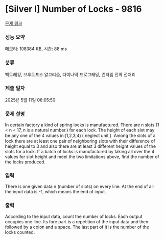 # [Silver I] Number of Locks - 9816 

[문제 링크](https://www.acmicpc.net/problem/9816) 

### 성능 요약

메모리: 108384 KB, 시간: 88 ms

### 분류

백트래킹, 브루트포스 알고리즘, 다이나믹 프로그래밍, 런타임 전의 전처리

### 제출 일자

2025년 5월 11일 06:05:50

### 문제 설명

<p>In certain factory a kind of spring locks is manufactured. There are n slots (1 < n < 17, n is a natural number.) for each lock. The height of each slot may be any one of the 4 values in｛1,2,3,4｝( neglect unit ). Among the slots of a lock there are at least one pair of neighboring slots with their difference of height equal to 3 and also there are at least 3 different height values of the slots for a lock. If a batch of locks is manufactured by taking all over the 4 values for slot height and meet the two limitations above, find the number of the locks produced.</p>

### 입력 

 <p>There is one given data n (number of slots) on every line. At the end of all the input data is -1, which means the end of input.</p>

### 출력 

 <p>According to the input data, count the number of locks. Each output occupies one line. Its fore part is a repetition of the input data and then followed by a colon and a space. The last part of it is the number of the locks counted.</p>

